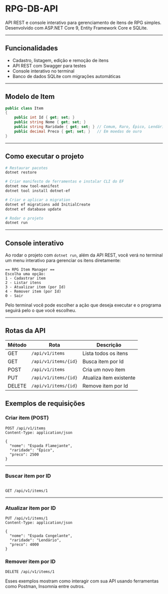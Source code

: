 # RPG-DB-API

API REST e console interativo para gerenciamento de itens de RPG simples. Desenvolvido com ASP.NET Core 9, Entity Framework Core e SQLite.

---

## Funcionalidades

- Cadastro, listagem, edição e remoção de itens
- API REST com Swagger para testes
- Console interativo no terminal
- Banco de dados SQLite com migrações automáticas

---

## Modelo de Item

```csharp
public class Item
{
    public int Id { get; set; }
    public string Nome { get; set; }
    public string Raridade { get; set; } // Comum, Raro, Épico, Lendário
    public decimal Preco { get; set; }   // Em moedas de ouro
}

```
---
## Como executar o projeto

```bash
# Restaurar pacotes
dotnet restore

# Criar manifesto de ferramentas e instalar CLI do EF
dotnet new tool-manifest
dotnet tool install dotnet-ef

# Criar e aplicar a migration
dotnet ef migrations add InitialCreate
dotnet ef database update

# Rodar o projeto
dotnet run

```
---
## Console interativo

Ao rodar o projeto com `dotnet run`, além da API REST, você verá no terminal um menu interativo para gerenciar os itens diretamente:

```text
== RPG Item Manager ==
Escolha uma opção:
1 - Cadastrar item
2 - Listar itens
3 - Atualizar item (por Id)
4 - Remover item (por Id)
0 - Sair

```
Pelo terminal você pode escolher a ação que deseja executar e o programa seguirá pelo o que você escolheu.

---
## Rotas da API

| Método | Rota                | Descrição               |
|--------|---------------------|--------------------------|
| GET    | `/api/v1/items`     | Lista todos os itens     |
| GET    | `/api/v1/items/{id}`| Busca item por Id        |
| POST   | `/api/v1/items`     | Cria um novo item        |
| PUT    | `/api/v1/items/{id}`| Atualiza item existente  |
| DELETE | `/api/v1/items/{id}`| Remove item por Id       |

## Exemplos de requisições

### Criar item (POST)

```http
POST /api/v1/items
Content-Type: application/json

{
  "nome": "Espada Flamejante",
  "raridade": "Épico",
  "preco": 2500
}
```
---
### Buscar item por ID
```http

GET /api/v1/items/1
```
---

### Atualizar item por ID
```http
PUT /api/v1/items/1
Content-Type: application/json

{
  "nome": "Espada Congelante",
  "raridade": "Lendário",
  "preco": 4000
}
```

### Remover item por ID
```http
DELETE /api/v1/items/1
```

Esses exemplos mostram como interagir com sua API usando ferramentas como Postman, Insomnia entre outros.

